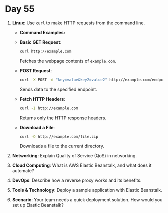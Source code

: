 # Day 55


1. **Linux**: Use `curl` to make HTTP requests from the command line.
   * **Command Examples:**
    - **Basic GET Request**:  
      ```bash
      curl http://example.com
      ```
      Fetches the webpage contents of `example.com`.
    
    - **POST Request**:  
      ```bash
      curl -X POST -d "key=value&key2=value2" http://example.com/endpoint
      ```
      Sends data to the specified endpoint.
    
    - **Fetch HTTP Headers**:  
      ```bash
      curl -I http://example.com
      ```
      Returns only the HTTP response headers.
     
    - **Download a File**:  
      ```bash
      curl -O http://example.com/file.zip
      ```
      Downloads a file to the current directory.


2. **Networking**: Explain Quality of Service (QoS) in networking.

3. **Cloud Computing**: What is AWS Elastic Beanstalk, and what does it automate?

4. **DevOps**: Describe how a reverse proxy works and its benefits.

5. **Tools & Technology**: Deploy a sample application with Elastic Beanstalk.

6. **Scenario**: Your team needs a quick deployment solution. How would you set up Elastic Beanstalk?

